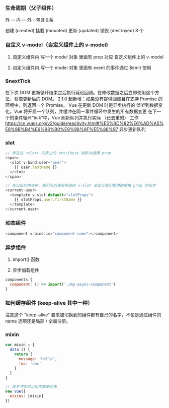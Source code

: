 ### 生命周期（父子组件）

外 -- 内 -- 外  - 包含关系

创建 (created) 挂载 (mounted) 更新 (updated) 销毁 (destroyed) 8 个

### 自定义 v-model（自定义组件上的 v-model)

1. 自定义组件内 写一个 model 对象 里面有 prop 对应  自定义组件上的 v-model

2. 自定义组件内 写一个 model 对象 里面有 event 的事件通过 $emit 使用

### $nextTick

在下次 DOM 更新循环结束之后执行延迟回调。在修改数据之后立即使用这个方法，获取更新后的 DOM。  2.1.0 起新增：如果没有提供回调且在支持 Promise 的环境中，则返回一个 Promise。
   Vue 在更新 DOM 时是异步执行的
   侦听到数据变化，Vue 将开启一个队列，并缓冲在同一事件循环中发生的所有数据变更
   在下一个的事件循环“tick”中，Vue 刷新队列并执行实际 （已去重的） 工作
   https://cn.vuejs.org/v2/guide/reactivity.html#%E5%BC%82%E6%AD%A5%E6%9B%B4%E6%96%B0%E9%98%9F%E5%88%97 异步更新队列

### slot

```js
// 绑定在 <slot> 元素上的 attribute 被称为插槽 prop
<span>
  <slot v-bind:user="user">
    {{ user.lastName }}
  </slot>
</span>
```

```js
// 在父级作用域中，我们可以使用带值的 v-slot 来定义我们提供的插槽 prop 的名字
<current-user>
  <template v-slot:default="slotProps">
    {{ slotProps.user.firstName }}
  </template>
</current-user>
```

### 动态组件

```js
<component v-bind:is="component-name"></component>
```

### 异步组件

1. import() 函数

2. 异步加载组件

```js
components:{
  component: () => import('./my-async-component')
}
```

### 如何缓存组件 (keep-alive 其中一种）

注意这个 "keep-alive" 要求被切换到的组件都有自己的名字，不论是通过组件的 name 选项还是局部 / 全局注册。

### mixin

```js
var mixin = {
  data () {
    return {
      message: 'hello',
      foo: 'abc'
    }
  }
}

// 发生冲突时以组件数据优先
new Vue({
  mixins: [mixin]
})
```
